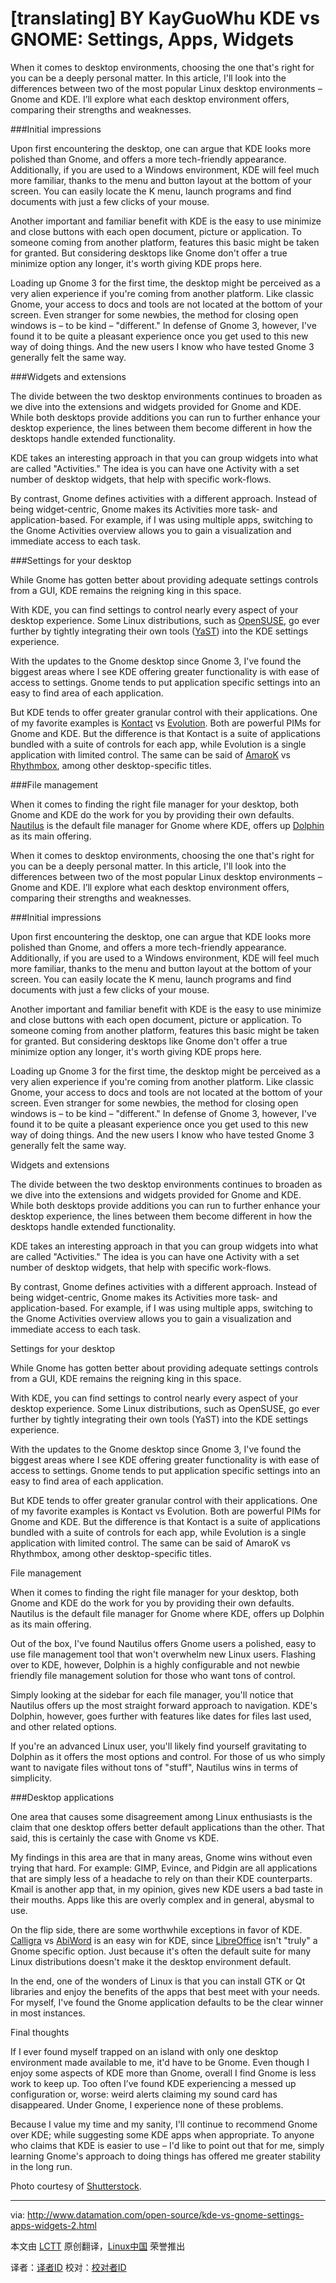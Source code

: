 [translating] BY KayGuoWhu
KDE vs GNOME: Settings, Apps, Widgets
=====================================

When it comes to desktop environments, choosing the one that's right for you can be a deeply personal matter. In this article, I'll look into the differences between two of the most popular Linux desktop environments – Gnome and KDE. I’ll explore what each desktop environment offers, comparing their strengths and weaknesses.

###Initial impressions

Upon first encountering the desktop, one can argue that KDE looks more polished than Gnome, and offers a more tech-friendly appearance. Additionally, if you are used to a Windows environment, KDE will feel much more familiar, thanks to the menu and button layout at the bottom of your screen. You can easily locate the K menu, launch programs and find documents with just a few clicks of your mouse.

Another important and familiar benefit with KDE is the easy to use minimize and close buttons with each open document, picture or application. To someone coming from another platform, features this basic might be taken for granted. But considering desktops like Gnome don't offer a true minimize option any longer, it's worth giving KDE props here.

Loading up Gnome 3 for the first time, the desktop might be perceived as a very alien experience if you're coming from another platform. Like classic Gnome, your access to docs and tools are not located at the bottom of your screen. Even stranger for some newbies, the method for closing open windows is – to be kind – "different." In defense of Gnome 3, however, I've found it to be quite a pleasant experience once you get used to this new way of doing things. And the new users I know who have tested Gnome 3 generally felt the same way.

###Widgets and extensions

The divide between the two desktop environments continues to broaden as we dive into the extensions and widgets provided for Gnome and KDE. While both desktops provide additions you can run to further enhance your desktop experience, the lines between them become different in how the desktops handle extended functionality.

KDE takes an interesting approach in that you can group widgets into what are called "Activities." The idea is you can have one Activity with a set number of desktop widgets, that help with specific work-flows.

By contrast, Gnome defines activities with a different approach. Instead of being widget-centric, Gnome makes its Activities more task- and application-based. For example, if I was using multiple apps, switching to the Gnome Activities overview allows you to gain a visualization and immediate access to each task.

###Settings for your desktop

While Gnome has gotten better about providing adequate settings controls from a GUI, KDE remains the reigning king in this space.

With KDE, you can find settings to control nearly every aspect of your desktop experience. Some Linux distributions, such as [OpenSUSE][1], go ever further by tightly integrating their own tools ([YaST][2]) into the KDE settings experience.

With the updates to the Gnome desktop since Gnome 3, I've found the biggest areas where I see KDE offering greater functionality is with ease of access to settings. Gnome tends to put application specific settings into an easy to find area of each application.

But KDE tends to offer greater granular control with their applications. One of my favorite examples is [Kontact][3] vs [Evolution][4]. Both are powerful PIMs for Gnome and KDE. But the difference is that Kontact is a suite of applications bundled with a suite of controls for each app, while Evolution is a single application with limited control. The same can be said of [AmaroK][5] vs [Rhythmbox][6], among other desktop-specific titles.

###File management

When it comes to finding the right file manager for your desktop, both Gnome and KDE do the work for you by providing their own defaults. [Nautilus][7] is the default file manager for Gnome where KDE, offers up [Dolphin][8] as its main offering.

When it comes to desktop environments, choosing the one that's right for you can be a deeply personal matter. In this article, I'll look into the differences between two of the most popular Linux desktop environments – Gnome and KDE. I’ll explore what each desktop environment offers, comparing their strengths and weaknesses.

###Initial impressions

Upon first encountering the desktop, one can argue that KDE looks more polished than Gnome, and offers a more tech-friendly appearance. Additionally, if you are used to a Windows environment, KDE will feel much more familiar, thanks to the menu and button layout at the bottom of your screen. You can easily locate the K menu, launch programs and find documents with just a few clicks of your mouse.

Another important and familiar benefit with KDE is the easy to use minimize and close buttons with each open document, picture or application. To someone coming from another platform, features this basic might be taken for granted. But considering desktops like Gnome don't offer a true minimize option any longer, it's worth giving KDE props here.

Loading up Gnome 3 for the first time, the desktop might be perceived as a very alien experience if you're coming from another platform. Like classic Gnome, your access to docs and tools are not located at the bottom of your screen. Even stranger for some newbies, the method for closing open windows is – to be kind – "different." In defense of Gnome 3, however, I've found it to be quite a pleasant experience once you get used to this new way of doing things. And the new users I know who have tested Gnome 3 generally felt the same way.

Widgets and extensions

The divide between the two desktop environments continues to broaden as we dive into the extensions and widgets provided for Gnome and KDE. While both desktops provide additions you can run to further enhance your desktop experience, the lines between them become different in how the desktops handle extended functionality.

KDE takes an interesting approach in that you can group widgets into what are called "Activities." The idea is you can have one Activity with a set number of desktop widgets, that help with specific work-flows.

By contrast, Gnome defines activities with a different approach. Instead of being widget-centric, Gnome makes its Activities more task- and application-based. For example, if I was using multiple apps, switching to the Gnome Activities overview allows you to gain a visualization and immediate access to each task.

Settings for your desktop

While Gnome has gotten better about providing adequate settings controls from a GUI, KDE remains the reigning king in this space.

With KDE, you can find settings to control nearly every aspect of your desktop experience. Some Linux distributions, such as OpenSUSE, go ever further by tightly integrating their own tools (YaST) into the KDE settings experience.

With the updates to the Gnome desktop since Gnome 3, I've found the biggest areas where I see KDE offering greater functionality is with ease of access to settings. Gnome tends to put application specific settings into an easy to find area of each application.

But KDE tends to offer greater granular control with their applications. One of my favorite examples is Kontact vs Evolution. Both are powerful PIMs for Gnome and KDE. But the difference is that Kontact is a suite of applications bundled with a suite of controls for each app, while Evolution is a single application with limited control. The same can be said of AmaroK vs Rhythmbox, among other desktop-specific titles.

File management

When it comes to finding the right file manager for your desktop, both Gnome and KDE do the work for you by providing their own defaults. Nautilus is the default file manager for Gnome where KDE, offers up Dolphin as its main offering.

Out of the box, I've found Nautilus offers Gnome users a polished, easy to use file management tool that won't overwhelm new Linux users. Flashing over to KDE, however, Dolphin is a highly configurable and not newbie friendly file management solution for those who want tons of control.

Simply looking at the sidebar for each file manager, you'll notice that Nautilus offers up the most straight forward approach to navigation. KDE's Dolphin, however, goes further with features like dates for files last used, and other related options.

If you're an advanced Linux user, you'll likely find yourself gravitating to Dolphin as it offers the most options and control. For those of us who simply want to navigate files without tons of "stuff", Nautilus wins in terms of simplicity.

###Desktop applications

One area that causes some disagreement among Linux enthusiasts is the claim that one desktop offers better default applications than the other. That said, this is certainly the case with Gnome vs KDE.

My findings in this area are that in many areas, Gnome wins without even trying that hard. For example: GIMP, Evince, and Pidgin are all applications that are simply less of a headache to rely on than their KDE counterparts. Kmail is another app that, in my opinion, gives new KDE users a bad taste in their mouths. Apps like this are overly complex and in general, abysmal to use.

On the flip side, there are some worthwhile exceptions in favor of KDE. [Calligra][9] vs [AbiWord][10] is an easy win for KDE, since [LibreOffice][11] isn't "truly" a Gnome specific option. Just because it's often the default suite for many Linux distributions doesn't make it the desktop environment default.

In the end, one of the wonders of Linux is that you can install GTK or Qt libraries and enjoy the benefits of the apps that best meet with your needs. For myself, I've found the Gnome application defaults to be the clear winner in most instances.

Final thoughts

If I ever found myself trapped on an island with only one desktop environment made available to me, it'd have to be Gnome. Even though I enjoy some aspects of KDE more than Gnome, overall I find Gnome is less work to keep up. Too often I’ve found KDE experiencing a messed up configuration or, worse: weird alerts claiming my sound card has disappeared. Under Gnome, I experience none of these problems.

Because I value my time and my sanity, I'll continue to recommend Gnome over KDE; while suggesting some KDE apps when appropriate. To anyone who claims that KDE is easier to use – I'd like to point out that for me, simply learning Gnome's approach to doing things has offered me greater stability in the long run.

Photo courtesy of [Shutterstock][12].

---

via: http://www.datamation.com/open-source/kde-vs-gnome-settings-apps-widgets-2.html

本文由 [LCTT](https://github.com/LCTT/TranslateProject) 原创翻译，[Linux中国](http://linux.cn/) 荣誉推出

译者：[译者ID](https://github.com/译者ID) 校对：[校对者ID](https://github.com/校对者ID)


[1]:http://www.opensuse.org/en/
[2]:http://en.opensuse.org/YaST_Software_Management
[3]:http://userbase.kde.org/Kontact
[4]:https://projects.gnome.org/evolution/
[5]:http://amarok.kde.org/
[6]:https://projects.gnome.org/rhythmbox/
[7]:http://en.wikipedia.org/wiki/Nautilus_%28file_manager%29
[8]:http://en.wikipedia.org/wiki/Dolphin_%28file_manager%29
[9]:http://www.calligra-suite.org/
[10]:http://www.abisource.com/
[11]:http://www.libreoffice.org/
[12]:http://www.shutterstock.com/pic-137314787/stock-photo-information-concept-golden-gears-on-digital-background-d-render.html

